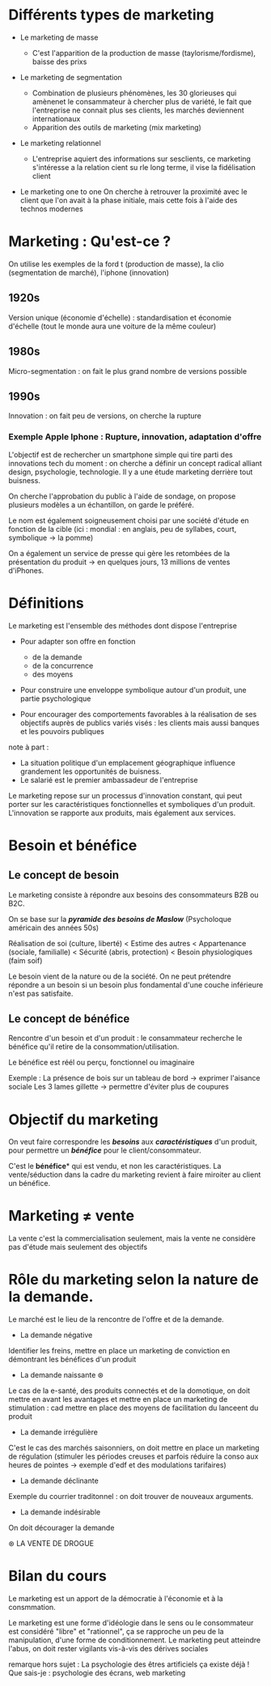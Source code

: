 # Différents types de marketing

* Le marketing de masse 
	* C'est l'apparition de la production de masse (taylorisme/fordisme), baisse des prixs

* Le marketing de segmentation 
	* Combination de plusieurs phénomènes, les 30 glorieuses qui amènenet le consammateur à chercher plus de variété, le fait que l'entreprise ne connait plus ses clients, les marchés deviennent internationaux 
	* Apparition des outils de marketing (mix marketing)

* Le marketing relationnel 
	* L'entreprise aquiert des informations sur sesclients, ce marketing s'intéresse a la relation cient su rle long terme, il vise la fidélisation client

* Le marketing one to one 
On cherche à retrouver la proximité avec le client que l'on avait à la phase initiale, mais cette fois à l'aide des technos modernes

# Marketing : Qu'est-ce ?

On utilise les exemples de la ford t (production de masse), la clio (segmentation de marché), l'iphone (innovation)

## 1920s

Version unique (économie d'échelle) : standardisation et économie d'échelle (tout le monde aura une voiture de la même couleur)

## 1980s

Micro-segmentation : on fait le plus grand nombre de versions possible

## 1990s

Innovation : on fait peu de versions, on cherche la rupture 

### Exemple Apple Iphone : Rupture, innovation, adaptation d'offre

L'objectif est de rechercher un smartphone simple qui tire parti des innovations tech du moment : on cherche a définir un concept radical alliant design, psychologie, technologie. Il y a une étude marketing derrière tout buisness.

On cherche l'approbation du public à l'aide de sondage, on propose plusieurs modèles a un échantillon, on garde le préféré. 

Le nom est également soigneusement choisi par une société d'étude en fonction de la cible (ici : mondial : en anglais, peu de syllabes, court, symbolique &rarr; la pomme)

On a également un service de presse qui gère les retombées de la présentation du produit &rarr; en quelques jours, 13 millions de ventes d'iPhones.

# Définitions

Le marketing est l'ensemble des méthodes dont dispose l'entreprise

* Pour adapter son offre en fonction 

	* de la demande
	* de la concurrence
	* des moyens

* Pour construire une enveloppe symbolique autour d'un produit, une partie psychologique

* Pour encourager des comportements favorables à la réalisation de ses objectifs auprès de publics variés visés : les clients mais aussi banques et les pouvoirs publiques 

note à part : 
* La situation politique d'un emplacement géographique influence grandement les opportunités de buisness.
* Le salarié est le premier ambassadeur de l'entreprise

Le marketing repose sur un processus d'innovation constant, qui peut porter sur les caractéristiques fonctionnelles et symboliques d'un produit. L'innovation se rapporte aux produits, mais également aux services.

# Besoin et bénéfice

## Le concept de besoin 

Le marketing consiste à répondre aux besoins des consommateurs B2B ou B2C.

On se base sur la ***pyramide des besoins de Maslow*** (Psycholoque américain des années 50s)

Réalisation de soi (culture, liberté) < Estime des autres < Appartenance (sociale, familialle) < Sécurité (abris, protection) < Besoin physiologiques (faim soif)

Le besoin vient de la nature ou de la société. On ne peut prétendre répondre a un besoin si un besoin plus fondamental d'une couche inférieure n'est pas satisfaite.

## Le concept de bénéfice 

Rencontre d'un besoin et d'un produit : le consammateur recherche le bénéfice qu'il retire de la consommation/utilisation.

Le bénéfice est réél ou perçu, fonctionnel ou imaginaire

Exemple :
La présence de bois sur un tableau de bord &rarr; exprimer l'aisance sociale
Les 3 lames gillette &rarr; permettre d'éviter plus de coupures

# Objectif du marketing 

On veut faire correspondre les ***besoins*** aux ***caractéristiques*** d'un produit, pour permettre un ***bénéfice*** pour le client/consommateur.

C'est le **bénéfice*** qui est vendu, et non les caractéristiques. La vente/séduction dans la cadre du marketing revient à faire miroiter au client un bénéfice.

# Marketing &ne; vente

La vente c'est la commercialisation seulement, mais la vente ne considère pas d'étude mais seulement des objectifs

# Rôle du marketing selon la nature de la demande.

Le marché est le lieu de la rencontre de l'offre et de la demande.

* La demande négative 

Identifier les freins, mettre en place un marketing de conviction en démontrant les bénéfices d'un produit

* La demande naissante &oast;

Le cas de la e-santé, des produits connectés et de la domotique, on doit mettre en avant les avantages et mettre en place un marketing de stimulation : cad mettre en place des moyens de facilitation du lanceent du produit

* La demande irrégulière

C'est le cas des marchés saisonniers, on doit mettre en place un marketing de régulation (stimuler les périodes creuses et parfois réduire la conso aux heures de pointes &rarr; exemple d'edf et des modulations tarifaires)

* La demande déclinante 

Exemple du courrier traditonnel : on doit trouver de nouveaux arguments.

* La demande indésirable 

On doit décourager la demande

&oast; LA VENTE DE DROGUE

# Bilan du cours 

Le marketing est un apport de la démocratie à l'économie et à la consmmation.

Le marketing est une forme d'idéologie dans le sens ou le consommateur est considéré "libre" et "rationnel", ça se rapproche un peu de la manipulation, d'une forme de conditionnement. Le marketing peut atteindre l'abus, on doit rester vigilants vis-à-vis des dérives sociales

remarque hors sujet : 
La psychologie des êtres artificiels ça existe déjà !
Que sais-je : psychologie des écrans, web marketing